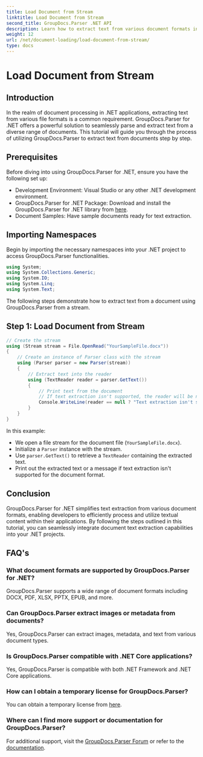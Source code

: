 ```yaml
---
title: Load Document from Stream
linktitle: Load Document from Stream
second_title: GroupDocs.Parser .NET API
description: Learn how to extract text from various document formats in .NET using GroupDocs.Parser. Step-by-step guide with code examples.
weight: 12
url: /net/document-loading/load-document-from-stream/
type: docs
---
```

# Load Document from Stream

## Introduction
In the realm of document processing in .NET applications, extracting text from various file formats is a common requirement. GroupDocs.Parser for .NET offers a powerful solution to seamlessly parse and extract text from a diverse range of documents. This tutorial will guide you through the process of utilizing GroupDocs.Parser to extract text from documents step by step.
## Prerequisites
Before diving into using GroupDocs.Parser for .NET, ensure you have the following set up:
- Development Environment: Visual Studio or any other .NET development environment.
- GroupDocs.Parser for .NET Package: Download and install the GroupDocs.Parser for .NET library from [here](https://releases.groupdocs.com/parser/net/).
- Document Samples: Have sample documents ready for text extraction.
## Importing Namespaces
Begin by importing the necessary namespaces into your .NET project to access GroupDocs.Parser functionalities.
```csharp
using System;
using System.Collections.Generic;
using System.IO;
using System.Linq;
using System.Text;
```

The following steps demonstrate how to extract text from a document using GroupDocs.Parser from a stream.
## Step 1: Load Document from Stream
```csharp
// Create the stream
using (Stream stream = File.OpenRead("YourSampleFile.docx"))
{
    // Create an instance of Parser class with the stream
    using (Parser parser = new Parser(stream))
    {
        // Extract text into the reader
        using (TextReader reader = parser.GetText())
        {
            // Print text from the document
            // If text extraction isn't supported, the reader will be null
            Console.WriteLine(reader == null ? "Text extraction isn't supported" : reader.ReadToEnd());
        }
    }
}
```
In this example:
- We open a file stream for the document file (`YourSampleFile.docx`).
- Initialize a `Parser` instance with the stream.
- Use `parser.GetText()` to retrieve a `TextReader` containing the extracted text.
- Print out the extracted text or a message if text extraction isn't supported for the document format.
## Conclusion
GroupDocs.Parser for .NET simplifies text extraction from various document formats, enabling developers to efficiently process and utilize textual content within their applications. By following the steps outlined in this tutorial, you can seamlessly integrate document text extraction capabilities into your .NET projects.

## FAQ's
### What document formats are supported by GroupDocs.Parser for .NET?
GroupDocs.Parser supports a wide range of document formats including DOCX, PDF, XLSX, PPTX, EPUB, and more.
### Can GroupDocs.Parser extract images or metadata from documents?
Yes, GroupDocs.Parser can extract images, metadata, and text from various document types.
### Is GroupDocs.Parser compatible with .NET Core applications?
Yes, GroupDocs.Parser is compatible with both .NET Framework and .NET Core applications.
### How can I obtain a temporary license for GroupDocs.Parser?
You can obtain a temporary license from [here](https://purchase.groupdocs.com/temporary-license/).
### Where can I find more support or documentation for GroupDocs.Parser?
For additional support, visit the [GroupDocs.Parser Forum](https://forum.groupdocs.com/c/parser/17) or refer to the [documentation](https://tutorials.groupdocs.com/parser/net/).

